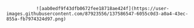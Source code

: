                ![aab0edf9f43dfb0672fee18718ae424f](https://user-images.githubusercontent.com/87923556/137586547-6055c0d3-a0a4-43ec-855a-fb7974324d97.png)
